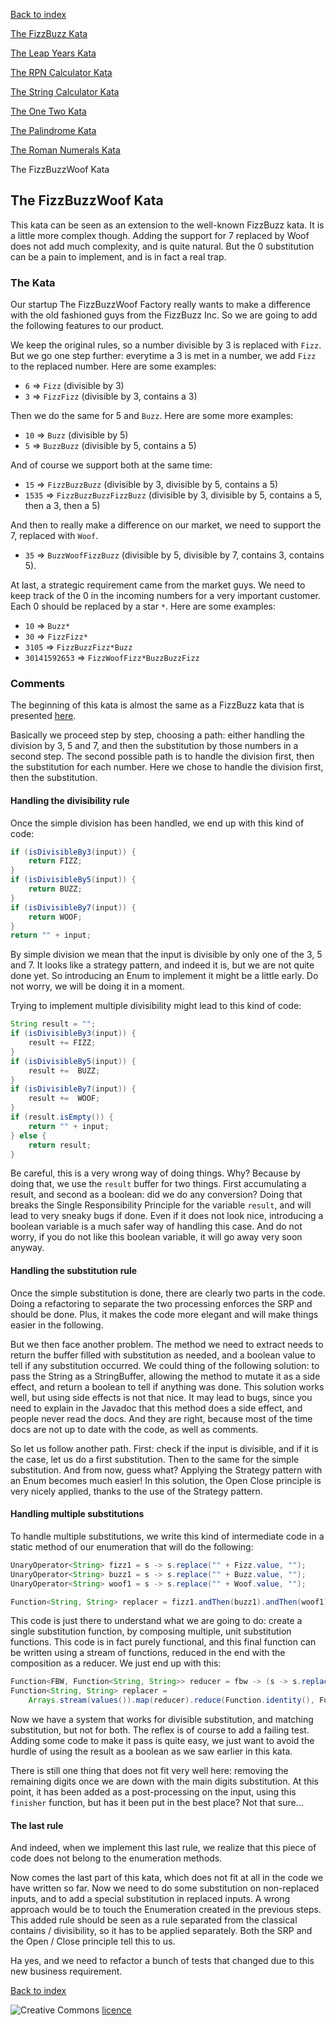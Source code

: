 [Back to index](/index.html)

[The FizzBuzz Kata](/katas/introductory/fizzbuzz-kata.html)

[The Leap Years Kata](/katas/introductory/leapyears-kata.html)

[The RPN Calculator Kata](/katas/introductory/rpncalculator-kata.html)

[The String Calculator Kata](/katas/introductory/stringcalculator-kata.html)

[The One Two Kata](/katas/introductory/onetwo-kata.html)

[The Palindrome Kata](/katas/introductory/palindrome-kata.html)

[The Roman Numerals Kata](/katas/intermediate/romannumerals-kata.html)

The FizzBuzzWoof Kata


## The FizzBuzzWoof Kata

This kata can be seen as an extension to the well-known FizzBuzz kata. It is a little more complex though. Adding the support for 7 replaced by Woof does not add much complexity, and is quite natural. But the 0 substitution can be a pain to implement, and is in fact a real trap.

### The Kata

Our startup The FizzBuzzWoof Factory really wants to make a difference with the old fashioned guys from the FizzBuzz Inc. So we are going to add the following features to our product.

We keep the original rules, so a number divisible by 3 is replaced with `Fizz`. But we go one step further: everytime a 3 is met in a number, we add `Fizz` to the replaced number. Here are some examples:

* `6` => `Fizz` (divisible by 3)
* `3` => `FizzFizz` (divisible by 3, contains a 3)

Then we do the same for 5 and `Buzz`. Here are some more examples:

* `10` => `Buzz` (divisible by 5)
* `5` => `BuzzBuzz` (divisible by 5, contains a 5)

And of course we support both at the same time:

* `15` => `FizzBuzzBuzz` (divisible by 3, divisible by 5, contains a 5)
* `1535` => `FizzBuzzBuzzFizzBuzz` (divisible by 3, divisible by 5, contains a 5, then a 3, then a 5)

And then to really make a difference on our market, we need to support the 7, replaced with `Woof`.

* `35` => `BuzzWoofFizzBuzz` (divisible by 5, divisible by 7, contains 3, contains 5).

At last, a strategic requirement came from the market guys. We need to keep track of the 0 in the incoming numbers for a very important customer. Each 0 should be replaced by a star `*`. Here are some examples:

* `10` => `Buzz*`
* `30` => `FizzFizz*`
* `3105` => `FizzBuzzFizz*Buzz`
* `30141592653` => `FizzWoofFizz*BuzzBuzzFizz`

### Comments

The beginning of this kata is almost the same as a FizzBuzz kata that is presented [here](katas/introductory/fizzbuzz-kata.html). 

Basically we proceed step by step, choosing a path: either handling the division by 3, 5 and 7, and then the substitution by those numbers in a second step. The second possible path is to handle the division first, then the substitution for each number. Here we chose to handle the division first, then the substitution. 

#### Handling the divisibility rule

Once the simple division has been handled, we end up with this kind of code: 
```java
if (isDivisibleBy3(input)) {
	return FIZZ;
}
if (isDivisibleBy5(input)) {
	return BUZZ;
}
if (isDivisibleBy7(input)) {
	return WOOF;
}
return "" + input;
```

By simple division we mean that the input is divisible by only one of the 3, 5 and 7. It looks like a strategy pattern, and indeed it is, but we are not quite done yet. So introducing an Enum to implement it might be a little early. Do not worry, we will be doing it in a moment. 

Trying to implement multiple divisibility might lead to this kind of code: 

```java
String result = "";
if (isDivisibleBy3(input)) {
	result += FIZZ;
}
if (isDivisibleBy5(input)) {
	result +=  BUZZ;
}
if (isDivisibleBy7(input)) {
	result +=  WOOF;
}
if (result.isEmpty()) {
	return "" + input;
} else {
	return result;
}
```

Be careful, this is a very wrong way of doing things. Why? Because by doing that, we use the `result` buffer for two things. First accumulating a result, and second as a boolean: did we do any conversion? Doing that breaks the Single Responsibility Principle for the variable `result`, and will lead to very sneaky bugs if done. Even if it does not look nice, introducing a boolean variable is a much safer way of handling this case. And do not worry, if you do not like this boolean variable, it will go away very soon anyway. 

#### Handling the substitution rule

Once the simple substitution is done, there are clearly two parts in the code. Doing a refactoring to separate the two processing enforces the SRP and should be done. Plus, it makes the code more elegant and will make things easier in the following. 

But we then face another problem. The method we need to extract needs to return the buffer filled with substitution as needed, and a boolean value to tell if any substitution occurred. We could thing of the following solution: to pass the String as a StringBuffer, allowing the method to mutate it as a side effect, and return a boolean to tell if anything was done. This solution works well, but using side effects is not that nice. It may lead to bugs, since you need to explain in the Javadoc that this method does a side effect, and people never read the docs. And they are right, because most of the time docs are not up to date with the code, as well as comments. 
 
So let us follow another path. First: check if the input is divisible, and if it is the case, let us do a first substitution. Then to the same for the simple substitution. And from now, guess what? Applying the Strategy pattern with an Enum becomes much easier! In this solution, the Open Close principle is very nicely applied, thanks to the use of the Strategy pattern. 

#### Handling multiple substitutions

To handle multiple substitutions, we write this kind of intermediate code in a static method of our enumeration that will do the following:

```java
UnaryOperator<String> fizz1 = s -> s.replace("" + Fizz.value, "");
UnaryOperator<String> buzz1 = s -> s.replace("" + Buzz.value, "");
UnaryOperator<String> woof1 = s -> s.replace("" + Woof.value, "");

Function<String, String> replacer = fizz1.andThen(buzz1).andThen(woof1);
```

This code is just there to understand what we are going to do: create a single substitution function, by composing multiple, unit substitution functions. This code is in fact purely functional, and this final function can be written using a stream of functions, reduced in the end with the composition as a reducer. We just end up with this:

```java
Function<FBW, Function<String, String>> reducer = fbw -> (s -> s.replace("" + fbw.value, ""));
Function<String, String> replacer = 
    Arrays.stream(values()).map(reducer).reduce(Function.identity(), Function::andThen);
```

Now we have a system that works for divisible substitution, and matching substitution, but not for both. The reflex is of course to add a failing test. Adding some code to make it pass is quite easy, we just want to avoid the hurdle of using the result as a boolean as we saw earlier in this kata. 

There is still one thing that does not fit very well here: removing the remaining digits once we are down with the main digits substitution. At this point, it has been added as a post-processing on the input, using this `finisher` function, but has it been put in the best place? Not that sure...

#### The last rule

And indeed, when we implement this last rule, we realize that this piece of code does not belong to the enumeration methods.
 
Now comes the last part of this kata, which does not fit at all in the code we have written so far. Now we need to do some substitution on non-replaced inputs, and to add a special substitution in replaced inputs. A wrong approach would be to touch the Enumeration created in the previous steps. This added rule should be seen as a rule separated from the classical contains / divisibility, so it has to be applied separately. Both the SRP and the Open / Close principle tell this to us. 

Ha yes, and we need to refactor a bunch of tests that changed due to this new business requirement. 


[Back to index](/index.html)

![Creative Commons](https://i.creativecommons.org/l/by-nc-sa/4.0/88x31.png) [licence](http://creativecommons.org/licenses/by-nc-sa/4.0/)
